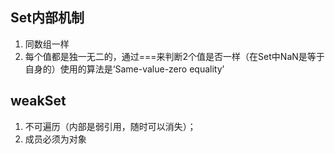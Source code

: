 ## Set内部机制
1. 同数组一样
2. 每个值都是独一无二的，通过===来判断2个值是否一样（在Set中NaN是等于自身的）使用的算法是‘Same-value-zero equality’

## weakSet

1. 不可遍历（内部是弱引用，随时可以消失）；
2. 成员必须为对象